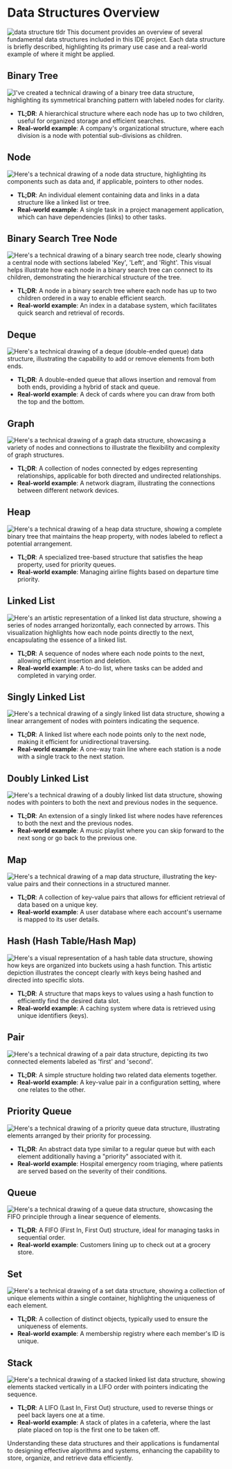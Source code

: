 # Data Structures Overview

![data structure tldr](image.png)
This document provides an overview of several fundamental data structures included in this IDE project. Each data structure is briefly described, highlighting its primary use case and a real-world example of where it might be applied.

## Binary Tree
![I've created a technical drawing of a binary tree data structure, highlighting its symmetrical branching pattern with labeled nodes for clarity.](image-1.png)
- **TL;DR**: A hierarchical structure where each node has up to two children, useful for organized storage and efficient searches.
- **Real-world example**: A company's organizational structure, where each division is a node with potential sub-divisions as children.

## Node
![Here's a technical drawing of a node data structure, highlighting its components such as data and, if applicable, pointers to other nodes.](image-7.png)
- **TL;DR**: An individual element containing data and links in a data structure like a linked list or tree.
- **Real-world example**: A single task in a project management application, which can have dependencies (links) to other tasks.

## Binary Search Tree Node
![Here's a technical drawing of a binary search tree node, clearly showing a central node with sections labeled 'Key', 'Left', and 'Right'. This visual helps illustrate how each node in a binary search tree can connect to its children, demonstrating the hierarchical structure of the tree.](image-16.png)
- **TL;DR**: A node in a binary search tree where each node has up to two children ordered in a way to enable efficient search.
- **Real-world example**: An index in a database system, which facilitates quick search and retrieval of records.

## Deque
![Here's a technical drawing of a deque (double-ended queue) data structure, illustrating the capability to add or remove elements from both ends.](image-9.png)
- **TL;DR**: A double-ended queue that allows insertion and removal from both ends, providing a hybrid of stack and queue.
- **Real-world example**: A deck of cards where you can draw from both the top and the bottom.

## Graph
![Here's a technical drawing of a graph data structure, showcasing a variety of nodes and connections to illustrate the flexibility and complexity of graph structures.](image-11.png)
- **TL;DR**: A collection of nodes connected by edges representing relationships, applicable for both directed and undirected relationships.
- **Real-world example**: A network diagram, illustrating the connections between different network devices.

## Heap
![Here's a technical drawing of a heap data structure, showing a complete binary tree that maintains the heap property, with nodes labeled to reflect a potential arrangement.](image-10.png)
- **TL;DR**: A specialized tree-based structure that satisfies the heap property, used for priority queues.
- **Real-world example**: Managing airline flights based on departure time priority.

## Linked List
![Here's an artistic representation of a linked list data structure, showing a series of nodes arranged horizontally, each connected by arrows. This visualization highlights how each node points directly to the next, encapsulating the essence of a linked list.](image-15.png)
- **TL;DR**: A sequence of nodes where each node points to the next, allowing efficient insertion and deletion.
- **Real-world example**: A to-do list, where tasks can be added and completed in varying order.

## Singly Linked List
![Here's a technical drawing of a singly linked list data structure, showing a linear arrangement of nodes with pointers indicating the sequence.](image-5.png)
- **TL;DR**: A linked list where each node points only to the next node, making it efficient for unidirectional traversing.
- **Real-world example**: A one-way train line where each station is a node with a single track to the next station.

## Doubly Linked List
![Here's a technical drawing of a doubly linked list data structure, showing nodes with pointers to both the next and previous nodes in the sequence.](image-6.png)
- **TL;DR**: An extension of a singly linked list where nodes have references to both the next and the previous nodes.
- **Real-world example**: A music playlist where you can skip forward to the next song or go back to the previous one.

## Map
![Here's a technical drawing of a map data structure, illustrating the key-value pairs and their connections in a structured manner.](image-2.png)
- **TL;DR**: A collection of key-value pairs that allows for efficient retrieval of data based on a unique key.
- **Real-world example**: A user database where each account's username is mapped to its user details.

## Hash (Hash Table/Hash Map)
![Here's a visual representation of a hash table data structure, showing how keys are organized into buckets using a hash function. This artistic depiction illustrates the concept clearly with keys being hashed and directed into specific slots.](image-14.png)
- **TL;DR**: A structure that maps keys to values using a hash function to efficiently find the desired data slot.
- **Real-world example**: A caching system where data is retrieved using unique identifiers (keys).

## Pair
![Here's a technical drawing of a pair data structure, depicting its two connected elements labeled as 'first' and 'second'.](image-3.png)
- **TL;DR**: A simple structure holding two related data elements together.
- **Real-world example**: A key-value pair in a configuration setting, where one relates to the other.

## Priority Queue
![Here's a technical drawing of a priority queue data structure, illustrating elements arranged by their priority for processing.](image-12.png)
- **TL;DR**: An abstract data type similar to a regular queue but with each element additionally having a "priority" associated with it.
- **Real-world example**: Hospital emergency room triaging, where patients are served based on the severity of their conditions.

## Queue
![Here's a technical drawing of a queue data structure, showcasing the FIFO principle through a linear sequence of elements.](image-8.png)
- **TL;DR**: A FIFO (First In, First Out) structure, ideal for managing tasks in sequential order.
- **Real-world example**: Customers lining up to check out at a grocery store.

## Set
![Here's a technical drawing of a set data structure, showing a collection of unique elements within a single container, highlighting the uniqueness of each element.](image-4.png)
- **TL;DR**: A collection of distinct objects, typically used to ensure the uniqueness of elements.
- **Real-world example**: A membership registry where each member's ID is unique.

## Stack
![Here's a technical drawing of a stacked linked list data structure, showing elements stacked vertically in a LIFO order with pointers indicating the sequence.](image-13.png)
- **TL;DR**: A LIFO (Last In, First Out) structure, used to reverse things or peel back layers one at a time.
- **Real-world example**: A stack of plates in a cafeteria, where the last plate placed on top is the first one to be taken off.


Understanding these data structures and their applications is fundamental to designing effective algorithms and systems, enhancing the capability to store, organize, and retrieve data efficiently.
